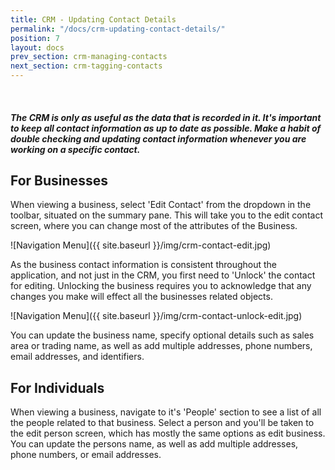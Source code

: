 ```yaml
---
title: CRM - Updating Contact Details
permalink: "/docs/crm-updating-contact-details/"
position: 7
layout: docs
prev_section: crm-managing-contacts
next_section: crm-tagging-contacts
---
```


<div class="note">
  <span class="fa fa-star fa-lg">&nbsp;</span>
  <h5>The CRM is only as useful as the data that is recorded in it. It's important to keep all contact information as up to date as possible. Make a habit of double checking and updating contact information whenever you are working on a specific contact.</h5>
</div>

## For Businesses

When viewing a business, select 'Edit Contact' from the dropdown in the toolbar, situated on the summary pane. This will take you to the edit contact screen, where you can change most of the attributes of the Business.

![Navigation Menu]({{ site.baseurl }}/img/crm-contact-edit.jpg)

As the business contact information is consistent throughout the application, and not just in the CRM, you first need to 'Unlock' the contact for editing. Unlocking the business requires you to acknowledge that any changes you make will effect all the businesses related objects.

![Navigation Menu]({{ site.baseurl }}/img/crm-contact-unlock-edit.jpg)

You can update the business name, specify optional details such as sales area or trading name, as well as add multiple addresses, phone numbers, email addresses, and identifiers.

## For Individuals

When viewing a business, navigate to it's 'People' section to see a list of all the people related to that business. Select a person and you'll be taken to the edit person screen, which has mostly the same options as edit business. You can update the persons name, as well as add multiple addresses, phone numbers, or email addresses.
